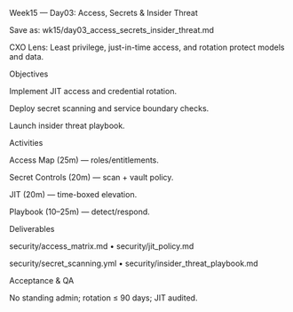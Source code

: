 Week15 — Day03: Access, Secrets & Insider Threat

Save as: wk15/day03_access_secrets_insider_threat.md

CXO Lens: Least privilege, just-in-time access, and rotation protect models and data.

Objectives

Implement JIT access and credential rotation.

Deploy secret scanning and service boundary checks.

Launch insider threat playbook.

Activities

Access Map (25m) — roles/entitlements.

Secret Controls (20m) — scan + vault policy.

JIT (20m) — time-boxed elevation.

Playbook (10–25m) — detect/respond.

Deliverables

security/access_matrix.md • security/jit_policy.md

security/secret_scanning.yml • security/insider_threat_playbook.md

Acceptance & QA

No standing admin; rotation ≤ 90 days; JIT audited.
